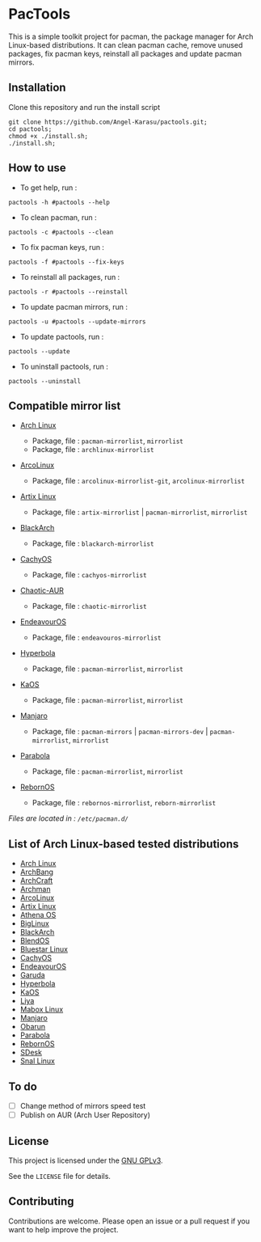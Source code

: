 # PacTools

This is a simple toolkit project for pacman, the package manager for Arch Linux-based distributions. It can clean pacman cache, remove unused packages, fix pacman keys, reinstall all packages and update pacman mirrors.

## Installation

Clone this repository and run the install script
```shell
git clone https://github.com/Angel-Karasu/pactools.git;
cd pactools;
chmod +x ./install.sh;
./install.sh;
```

## How to use

- To get help, run :
```shell
pactools -h #pactools --help
```

- To clean pacman, run :
```shell
pactools -c #pactools --clean
```

- To fix pacman keys, run :
```shell
pactools -f #pactools --fix-keys
```

- To reinstall all packages, run :
```shell
pactools -r #pactools --reinstall
```

- To update pacman mirrors, run :
```shell
pactools -u #pactools --update-mirrors
```

- To update pactools, run :
```shell
pactools --update
```

- To uninstall pactools, run :
```shell
pactools --uninstall
```

## Compatible mirror list

- [Arch Linux](https://archlinux.org/mirrorlist/?country=all&protocol=https&use_mirror_status=on)
  - Package, file : `pacman-mirrorlist`, `mirrorlist`
  - Package, file : `archlinux-mirrorlist`

- [ArcoLinux](https://raw.githubusercontent.com/arcolinux/arcolinux-mirrorlist/master/etc/pacman.d/arcolinux-mirrorlist)
  - Package, file : `arcolinux-mirrorlist-git`, `arcolinux-mirrorlist`

- [Artix Linux](https://gitea.artixlinux.org/packages/artix-mirrorlist/raw/branch/master/mirrorlist)
  - Package, file : `artix-mirrorlist` | `pacman-mirrorlist`, `mirrorlist`

- [BlackArch](https://raw.githubusercontent.com/BlackArch/blackarch-site/master/blackarch-mirrorlist)
  - Package, file : `blackarch-mirrorlist`

- [CachyOS](https://raw.githubusercontent.com/CachyOS/CachyOS-PKGBUILDS/master/cachyos-mirrorlist/cachyos-mirrorlist)
  - Package, file : `cachyos-mirrorlist`

- [Chaotic-AUR](https://aur.chaotic.cx/mirrorlist.txt)
  - Package, file : `chaotic-mirrorlist`

- [EndeavourOS](https://gitlab.com/endeavouros-filemirror/PKGBUILDS/-/raw/master/endeavouros-mirrorlist/endeavouros-mirrorlist)
  - Package, file : `endeavouros-mirrorlist`

- [Hyperbola](https://www.hyperbola.info/mirrorlist/?country=all&protocol=https&use_mirror_status=on)
  - Package, file : `pacman-mirrorlist`, `mirrorlist`

- [KaOS](https://raw.githubusercontent.com/KaOSx/core/master/pacman-mirrorlist/mirrorlist)
  - Package, file : `pacman-mirrorlist`, `mirrorlist`

- [Manjaro](https://repo.manjaro.org/mirrors.json)
  - Package, file : `pacman-mirrors` | `pacman-mirrors-dev` | `pacman-mirrorlist`, `mirrorlist`

- [Parabola](https://www.parabola.nu/mirrorlist/?country=all&protocol=https&use_mirror_status=on)
  - Package, file : `pacman-mirrorlist`, `mirrorlist`

- [RebornOS](https://raw.githubusercontent.com/RebornOS-Team/rebornos-mirrorlist/main/reborn-mirrorlist)
  - Package, file : `rebornos-mirrorlist`, `reborn-mirrorlist`

*Files are located in : `/etc/pacman.d/`*

## List of Arch Linux-based tested distributions

- [Arch Linux](https://distrowatch.com/table.php?distribution=arch)
- [ArchBang](https://distrowatch.com/table.php?distribution=archbang)
- [ArchCraft](https://distrowatch.com/table.php?distribution=archcraft)
- [Archman](https://distrowatch.com/table.php?distribution=archman)
- [ArcoLinux](https://distrowatch.com/table.php?distribution=arco)
- [Artix Linux](https://distrowatch.com/table.php?distribution=artix)
- [Athena OS](https://distrowatch.com/table.php?distribution=athena)
- [BigLinux](https://distrowatch.com/table.php?distribution=biglinux)
- [BlackArch](https://distrowatch.com/table.php?distribution=blackarch)
- [BlendOS](https://distrowatch.com/table.php?distribution=blendos)
- [Bluestar Linux](https://distrowatch.com/table.php?distribution=bluestar)
- [CachyOS](https://distrowatch.com/table.php?distribution=Cachyos)
- [EndeavourOS](https://distrowatch.com/table.php?distribution=endeavour)
- [Garuda](https://distrowatch.com/table.php?distribution=garuda)
- [Hyperbola](https://distrowatch.com/table.php?distribution=hyperbola)
- [KaOS](https://distrowatch.com/table.php?distribution=kaos)
- [Liya](https://distrowatch.com/table.php?distribution=liya)
- [Mabox Linux](https://distrowatch.com/table.php?distribution=mabox)
- [Manjaro](https://distrowatch.com/table.php?distribution=manjaro)
- [Obarun](https://distrowatch.com/table.php?distribution=obarun)
- [Parabola](https://distrowatch.com/table.php?distribution=parabola)
- [RebornOS](https://distrowatch.com/table.php?distribution=rebornos)
- [SDesk](https://distrowatch.com/table.php?distribution=sdesk)
- [Snal Linux](https://distrowatch.com/table.php?distribution=snal)

## To do

- [ ] Change method of mirrors speed test 
- [ ] Publish on AUR (Arch User Repository)

## License

This project is licensed under the [GNU GPLv3](https://choosealicense.com/licenses/gpl-3.0/).

See the `LICENSE` file for details.

## Contributing

Contributions are welcome. Please open an issue or a pull request if you want to help improve the project.
